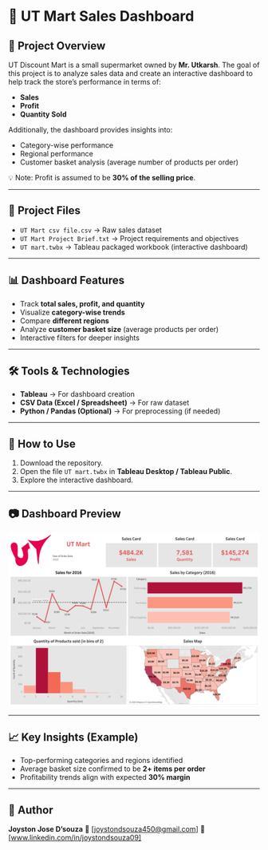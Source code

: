 # 🛒 UT Mart Sales Dashboard

## 📌 Project Overview

UT Discount Mart is a small supermarket owned by **Mr. Utkarsh**.
The goal of this project is to analyze sales data and create an interactive dashboard to help track the store’s performance in terms of:

* **Sales**
* **Profit**
* **Quantity Sold**

Additionally, the dashboard provides insights into:

* Category-wise performance
* Regional performance
* Customer basket analysis (average number of products per order)

💡 Note: Profit is assumed to be **30% of the selling price**.

---

## 📂 Project Files

* `UT Mart csv file.csv` → Raw sales dataset
* `UT Mart Project Brief.txt` → Project requirements and objectives
* `UT mart.twbx` → Tableau packaged workbook (interactive dashboard)

---

## 📊 Dashboard Features

* Track **total sales, profit, and quantity**
* Visualize **category-wise trends**
* Compare **different regions**
* Analyze **customer basket size** (average products per order)
* Interactive filters for deeper insights

---

## 🛠️ Tools & Technologies

* **Tableau** → For dashboard creation
* **CSV Data (Excel / Spreadsheet)** → For raw dataset
* **Python / Pandas (Optional)** → For preprocessing (if needed)

---

## 🚀 How to Use

1. Download the repository.
2. Open the file `UT mart.twbx` in **Tableau Desktop / Tableau Public**.
3. Explore the interactive dashboard.

---

## 📷 Dashboard Preview

![Dashboard Preview](image/Dashboard.png)

---

## 📈 Key Insights (Example)

* Top-performing categories and regions identified
* Average basket size confirmed to be **2+ items per order**
* Profitability trends align with expected **30% margin**

---

## 👤 Author

**Joyston Jose D’souza**
📧 [joystondsouza450@gmail.com]
🔗 [www.linkedin.com/in/joystondsouza09]



